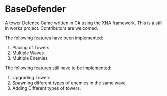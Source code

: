 BaseDefender
============

A tower Defence Game written in C# using the XNA framework. This is a still in works project. Contributors are welcomed.

The following features have been implemented:
1. Placing of Towers
2. Multiple Waves
3. Multiple Enemies


The following features still have to be implemented:
1. Upgrading Towers
2. Spawning different types of enemies in the same wave
3. Adding Different types of towers.
